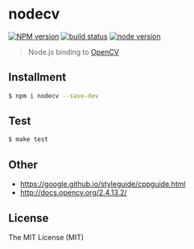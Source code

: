 # nodecv

[![NPM version][npm-image]][npm-url]
[![build status][travis-image]][travis-url]
[![node version][node-image]][node-url]

[npm-image]: https://img.shields.io/npm/v/nodecv.svg?style=flat-square
[npm-url]: https://npmjs.org/package/nodecv
[travis-image]: https://img.shields.io/travis/xudafeng/nodecv.svg?style=flat-square
[travis-url]: https://travis-ci.org/xudafeng/nodecv
[node-image]: https://img.shields.io/badge/node.js-%3E=_6-green.svg?style=flat-square
[node-url]: http://nodejs.org/download/

> Node.js binding to [OpenCV](//github.com/opencv/opencv)

## Installment

``` bash
$ npm i nodecv --save-dev
```

## Test

``` bash
$ make test
```

## Other

- https://google.github.io/styleguide/cppguide.html
- http://docs.opencv.org/2.4.13.2/

## License

The MIT License (MIT)
